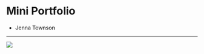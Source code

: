 # Mini Portfolio
- Jenna Townson

---

![](http://ricepoison.github.io/Portfolio/img/portfolio/lakeview.png)
